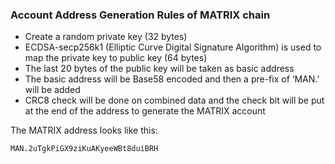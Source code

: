 
### Account Address Generation Rules of MATRIX chain

+ Create a random private key (32 bytes)
+ ECDSA-secp256k1 (Elliptic Curve Digital Signature Algorithm) is used to map the private key to public key (64 bytes)
+ The last 20 bytes of the public key will be taken as basic address
+ The basic address will be Base58 encoded and then a pre-fix of ‘MAN.’ will be added
+ CRC8 check will be done on combined data and the check bit will be put at the end of the address to generate the MATRIX account


The MATRIX address looks like this:

    MAN.2uTgkPiGX9ziKuAKyeeWBt8duiBRH 


